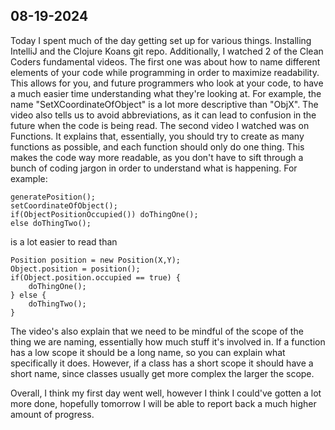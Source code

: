## 08-19-2024
Today I spent much of the day getting set up for various things. Installing IntelliJ and the Clojure Koans git repo. 
Additionally, I watched 2 of the Clean Coders fundamental videos. The first one was about how to name different elements 
of your code while programming in order to maximize readability. This allows for you, and future programmers who look at your code, 
to have a much easier time understanding what they're looking at. For example, the name "SetXCoordinateOfObject" is a lot more 
descriptive than "ObjX". The video also tells us to avoid abbreviations, as it can lead to confusion in the future when the code is 
being read. The second video I watched was on Functions. It explains that, essentially, you should try to create as many functions 
as possible, and each function should only do one thing. This makes the code way more readable, as you don't have to sift through 
a bunch of coding jargon in order to understand what is happening. For example:
```
generatePosition();
setCoordinateOfObject();
if(ObjectPositionOccupied()) doThingOne();
else doThingTwo();
```
is a lot easier to read than
```
Position position = new Position(X,Y);
Object.position = position();
if(Object.position.occupied == true) {
    doThingOne();
} else {
    doThingTwo();
}
```
The video's also explain that we need to be mindful of the scope of the thing we are naming, 
essentially how much stuff it's involved in. If a function has a low scope it should be a long name, so you can explain 
what specifically it does. However, if a class has a short scope it should have a short name, since classes usually get 
more complex the larger the scope.

Overall, I think my first day went well, however I think I could've gotten a lot more done, hopefully tomorrow I will be 
able to report back a much higher amount of progress.